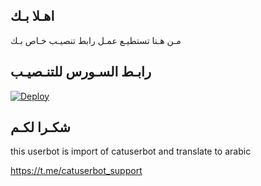 ## اهـلا بـك
مـن هـنا تستطيـع عمـل رابط تنصيـب خـاص بـك

## رابـط السـورس للتنـصيـب

[![Deploy](https://www.herokucdn.com/deploy/button.svg)](https://heroku.com/deploy?template=https://github.com/abood1004/jmthon)

## شكـرا لكـم 


this userbot is import of catuserbot and translate to arabic

https://t.me/catuserbot_support
